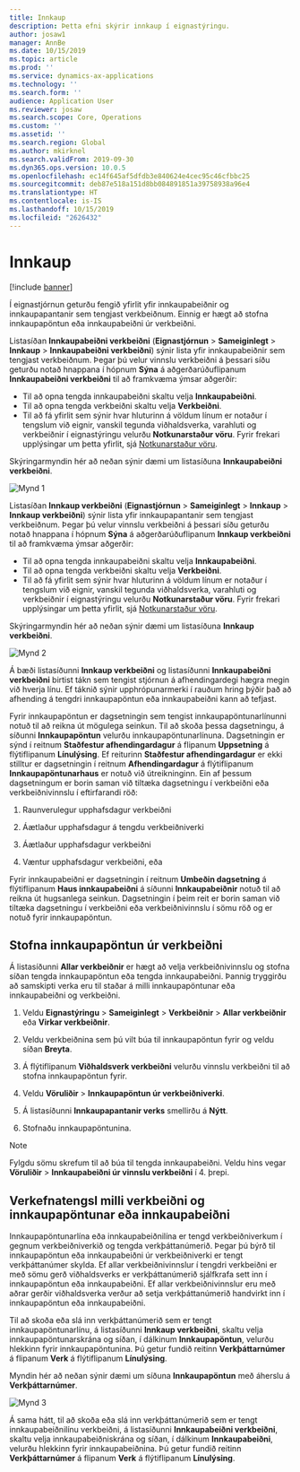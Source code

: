 ```yaml
---
title: Innkaup
description: Þetta efni skýrir innkaup í eignastýringu.
author: josaw1
manager: AnnBe
ms.date: 10/15/2019
ms.topic: article
ms.prod: ''
ms.service: dynamics-ax-applications
ms.technology: ''
ms.search.form: ''
audience: Application User
ms.reviewer: josaw
ms.search.scope: Core, Operations
ms.custom: ''
ms.assetid: ''
ms.search.region: Global
ms.author: mkirknel
ms.search.validFrom: 2019-09-30
ms.dyn365.ops.version: 10.0.5
ms.openlocfilehash: ec14f645af5dfdb3e840624e4cec95c46cfbbc25
ms.sourcegitcommit: deb87e518a151d8bb084891851a39758938a96e4
ms.translationtype: HT
ms.contentlocale: is-IS
ms.lasthandoff: 10/15/2019
ms.locfileid: "2626432"
---
```

# <a name="procurement"></a>Innkaup

[!include [banner](../../includes/banner.md)]

Í eignastjórnun geturðu fengið yfirlit yfir innkaupabeiðnir og innkaupapantanir sem tengjast verkbeiðnum. Einnig er hægt að stofna innkaupapöntun eða innkaupabeiðni úr verkbeiðni.

Listasíðan **Innkaupabeiðni verkbeiðni** (**Eignastjórnun** > **Sameiginlegt** > **Innkaup** > **Innkaupabeiðni verkbeiðni**) sýnir lista yfir innkaupabeiðnir sem tengjast verkbeiðnum. Þegar þú velur vinnslu verkbeiðni á þessari síðu geturðu notað hnappana í hópnum **Sýna** á aðgerðarúðuflipanum **Innkaupabeiðni verkbeiðni** til að framkvæma ýmsar aðgerðir:

- Til að opna tengda innkaupabeiðni skaltu velja **Innkaupabeiðni**. 
- Til að opna tengda verkbeiðni skaltu velja **Verkbeiðni**.
- Til að fá yfirlit sem sýnir hvar hluturinn á völdum línum er notaður í tengslum við eignir, vanskil tegunda viðhaldsverka, varahluti og verkbeiðnir í eignastýringu velurðu **Notkunarstaður vöru**. Fyrir frekari upplýsingar um þetta yfirlit, sjá [Notkunarstaður vöru](../controlling-and-reporting/item-where-used.md).

Skýringarmyndin hér að neðan sýnir dæmi um listasíðuna **Innkaupabeiðni verkbeiðni**.

![Mynd 1](media/08-work-orders.png)


Listasíðan **Innkaup verkbeiðni** (**Eignastjórnun** > **Sameiginlegt** > **Innkaup** > **Innkaup verkbeiðni**) sýnir lista yfir innkaupapantanir sem tengjast verkbeiðnum. Þegar þú velur vinnslu verkbeiðni á þessari síðu geturðu notað hnappana í hópnum **Sýna** á aðgerðarúðuflipanum **Innkaup verkbeiðni** til að framkvæma ýmsar aðgerðir:

- Til að opna tengda innkaupabeiðni skaltu velja **Innkaupabeiðni**. 
- Til að opna tengda verkbeiðni skaltu velja **Verkbeiðni**.
- Til að fá yfirlit sem sýnir hvar hluturinn á völdum línum er notaður í tengslum við eignir, vanskil tegunda viðhaldsverka, varahluti og verkbeiðnir í eignastýringu velurðu **Notkunarstaður vöru**. Fyrir frekari upplýsingar um þetta yfirlit, sjá [Notkunarstaður vöru](../controlling-and-reporting/item-where-used.md).

Skýringarmyndin hér að neðan sýnir dæmi um listasíðuna **Innkaup verkbeiðni**.

![Mynd 2](media/09-work-orders.png)


Á bæði listasíðunni **Innkaup verkbeiðni** og listasíðunni **Innkaupabeiðni verkbeiðni** birtist tákn sem tengist stjórnun á afhendingardegi hægra megin við hverja línu. Ef táknið sýnir upphrópunarmerki í rauðum hring þýðir það að afhending á tengdri innkaupapöntun eða innkaupabeiðni kann að tefjast.

Fyrir innkaupapöntun er dagsetningin sem tengist innkaupapöntunarlínunni notuð til að reikna út mögulega seinkun. Til að skoða þessa dagsetningu, á síðunni **Innkaupapöntun** velurðu innkaupapöntunarlínuna. Dagsetningin er sýnd í reitnum **Staðfestur afhendingardagur** á flipanum **Uppsetning** á flýtiflipanum **Línulýsing**. Ef reiturinn **Staðfestur afhendingardagur** er ekki stilltur er dagsetningin í reitnum **Afhendingardagur** á flýtiflipanum **Innkaupapöntunarhaus** er notuð við útreikninginn. Ein af þessum dagsetningum er borin saman við tiltæka dagsetningu í verkbeiðni eða verkbeiðnivinnslu í eftirfarandi röð:

1. Raunverulegur upphafsdagur verkbeiðni  

2. Áætlaður upphafsdagur á tengdu verkbeiðniverki 

3. Áætlaður upphafsdagur verkbeiðni 

4. Væntur upphafsdagur verkbeiðni, eða 

Fyrir innkaupabeiðni er dagsetningin í reitnum **Umbeðin dagsetning** á flýtiflipanum **Haus innkaupabeiðni** á síðunni **Innkaupabeiðnir** notuð til að reikna út hugsanlega seinkun. Dagsetningin í þeim reit er borin saman við tiltæka dagsetningu í verkbeiðni eða verkbeiðnivinnslu í sömu röð og er notuð fyrir innkaupapöntun.


## <a name="create-a-purchase-order-from-a-work-order"></a>Stofna innkaupapöntun úr verkbeiðni

Á listasíðunni **Allar verkbeiðnir** er hægt að velja verkbeiðnivinnslu og stofna síðan tengda innkaupapöntun eða tengda innkaupabeiðni. Þannig tryggirðu að samskipti verka eru til staðar á milli innkaupapöntunar eða innkaupabeiðni og verkbeiðni.

1. Veldu **Eignastýringu** > **Sameiginlegt** > **Verkbeiðnir** > **Allar verkbeiðnir** eða **Virkar verkbeiðnir**.

2. Veldu verkbeiðnina sem þú vilt búa til innkaupapöntun fyrir og veldu síðan **Breyta**.

3. Á flýtiflipanum **Viðhaldsverk verkbeiðni** velurðu vinnslu verkbeiðni til að stofna innkaupapöntun fyrir.

4. Veldu **Vöruliðir** > **Innkaupapöntun úr verkbeiðniverki**.

5. Á listasíðunni **Innkaupapantanir verks** smellirðu á **Nýtt**.

6. Stofnaðu innkaupapöntunina.

>[!NOTE]
>Fylgdu sömu skrefum til að búa til tengda innkaupabeiðni. Veldu hins vegar **Vöruliðir** > **Innkaupabeiðni úr vinnslu verkbeiðni** í 4. þrepi.


## <a name="project-relation-between-work-order-and-purchase-order-or-purchase-requisition"></a>Verkefnatengsl milli verkbeiðni og innkaupapöntunar eða innkaupabeiðni

Innkaupapöntunarlína eða innkaupabeiðnilína er tengd verkbeiðniverkum í gegnum verkbeiðniverkið og tengda verkþáttanúmerið. Þegar þú býrð til innkaupapöntun eða innkaupabeiðni úr verkbeiðniverki er tengt verkþáttanúmer skylda. Ef allar verkbeiðnivinnslur í tengdri verkbeiðni er með sömu gerð viðhaldsverks er verkþáttanúmerið sjálfkrafa sett inn í innkaupapöntun eða innkaupabeiðni. Ef allar verkbeiðnivinnslur eru með aðrar gerðir viðhaldsverka verður að setja verkþáttanúmerið handvirkt inn í innkaupapöntun eða innkaupabeiðni.

Til að skoða eða slá inn verkþáttanúmerið sem er tengt innkaupapöntunarlínu, á listasíðunni **Innkaup verkbeiðni**, skaltu velja innkaupapöntunarskrána og síðan, í dálkinum **Innkaupapöntun**, velurðu hlekkinn fyrir innkaupapöntunina. Þú getur fundið reitinn **Verkþáttarnúmer** á flipanum **Verk** á flýtiflipanum **Línulýsing**.

Myndin hér að neðan sýnir dæmi um síðuna **Innkaupapöntun** með áherslu á **Verkþáttarnúmer**.

![Mynd 3](media/10-work-orders.png)

Á sama hátt, til að skoða eða slá inn verkþáttanúmerið sem er tengt innkaupabeiðnilínu verkbeiðni, á listasíðunni **Innkaupabeiðni verkbeiðni**, skaltu velja innkaupabeiðniskrána og síðan, í dálkinum **Innkaupabeiðni**, velurðu hlekkinn fyrir innkaupabeiðnina. Þú getur fundið reitinn **Verkþáttarnúmer** á flipanum **Verk** á flýtiflipanum **Línulýsing**.


